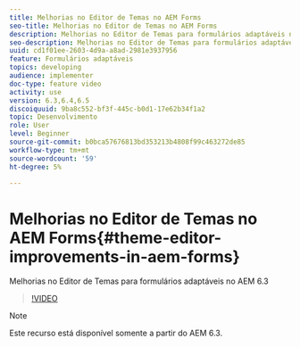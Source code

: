 ```yaml
---
title: Melhorias no Editor de Temas no AEM Forms
seo-title: Melhorias no Editor de Temas no AEM Forms
description: Melhorias no Editor de Temas para formulários adaptáveis no AEM 6.3
seo-description: Melhorias no Editor de Temas para formulários adaptáveis no AEM 6.3
uuid: cd1f01ee-2603-4d9a-a8ad-2981e3937956
feature: Formulários adaptáveis
topics: developing
audience: implementer
doc-type: feature video
activity: use
version: 6.3,6.4,6.5
discoiquuid: 9ba8c552-bf3f-445c-b0d1-17e62b34f1a2
topic: Desenvolvimento
role: User
level: Beginner
source-git-commit: b0bca57676813bd353213b4808f99c463272de85
workflow-type: tm+mt
source-wordcount: '59'
ht-degree: 5%

---
```



# Melhorias no Editor de Temas no AEM Forms{#theme-editor-improvements-in-aem-forms}

Melhorias no Editor de Temas para formulários adaptáveis no AEM 6.3

>[!VIDEO](https://video.tv.adobe.com/v/19497?quality=9&learn=on)

>[!NOTE]
>
>Este recurso está disponível somente a partir do AEM 6.3.

